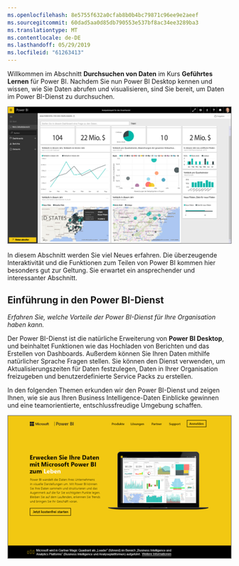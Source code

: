 ```yaml
---
ms.openlocfilehash: 8e5755f632a0cfab8b0b4bc79871c96ee9e2aeef
ms.sourcegitcommit: 60dad5aa0d85db790553e537bf8ac34ee3289ba3
ms.translationtype: MT
ms.contentlocale: de-DE
ms.lasthandoff: 05/29/2019
ms.locfileid: "61263413"
---
```

Willkommen im Abschnitt **Durchsuchen von Daten** im Kurs **Geführtes Lernen** für Power BI. Nachdem Sie nun Power BI Desktop kennen und wissen, wie Sie Daten abrufen und visualisieren, sind Sie bereit, um Daten im Power BI-Dienst zu durchsuchen.

![](media/4-0-intro-power-bi-service/4-0_2.png)

In diesem Abschnitt werden Sie viel Neues erfahren. Die überzeugende Interaktivität und die Funktionen zum Teilen von Power BI kommen hier besonders gut zur Geltung. Sie erwartet ein ansprechender und interessanter Abschnitt.

## <a name="introduction-to-the-power-bi-service"></a>Einführung in den Power BI-Dienst
*Erfahren Sie, welche Vorteile der Power BI-Dienst für Ihre Organisation haben kann.*

Der Power BI-Dienst ist die natürliche Erweiterung von **Power BI Desktop**, und beinhaltet Funktionen wie das Hochladen von Berichten und das Erstellen von Dashboards. Außerdem können Sie Ihren Daten mithilfe natürlicher Sprache Fragen stellen. Sie können den Dienst verwenden, um Aktualisierungszeiten für Daten festzulegen, Daten in Ihrer Organisation freizugeben und benutzerdefinierte Service Packs zu erstellen.

In den folgenden Themen erkunden wir den Power BI-Dienst und zeigen Ihnen, wie sie aus Ihren Business Intelligence-Daten Einblicke gewinnen und eine teamorientierte, entschlussfreudige Umgebung schaffen.

![](media/4-0-intro-power-bi-service/4-0_1.png)

